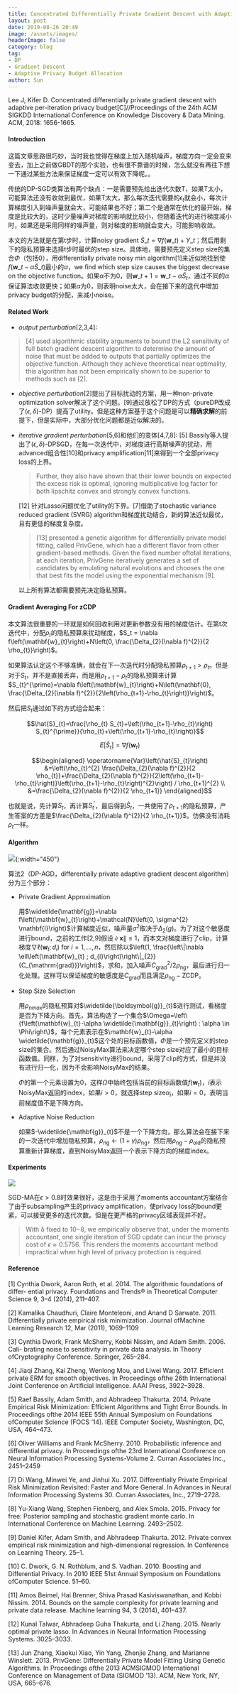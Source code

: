```yaml
---
title: Concentrated Differentially Private Gradient Descent with Adaptive per-Iteration Privacy Budget notes
layout: post
date: 2019-08-26 20:49
image: /assets/images/
headerImage: false
category: blog
tag:
- DP
- Gradient Descent
- Adaptive Privacy Budget Allocation
author: Sun
---
```


Lee J, Kifer D. Concentrated differentially private gradient descent with adaptive per-iteration privacy budget[C]//Proceedings of the 24th ACM SIGKDD International Conference on Knowledge Discovery & Data Mining. ACM, 2018: 1656-1665.



#### Introduction

这篇文章思路很巧妙，当时我也觉得在梯度上加入随机噪声，梯度方向一定会变来变去，加上之前做GBDT的那个实验，也有很不靠谱的时候，怎么就没有再往下想一下通过某些方法来保证梯度一定可以有效下降呢。。

传统的DP-SGD类算法有两个缺点：一是需要预先给出迭代次数T，如果T太小，可能算法还没有收敛到最优，如果T太大，那么每次迭代需要的$\epsilon_t$就会小，每次计算梯度引入到噪声量就会大，可能结果也不好；第二个是通常在优化的最开始，梯度是比较大的，这时少量噪声对梯度的影响就比较小，但随着迭代的进行梯度减小时，如果还是采用同样的噪声量，则对梯度的影响就会变大，可能影响收敛。

本文的方法就是在第t步时，计算noisy gradient $\tilde{S}\_{t}=\nabla f\left(\mathbf{w}\_{t}\right)+Y\_{t}$；然后用剩下的隐私预算来选择t步时最优的step size。具体地，需要预先定义step size的集合$\Phi$（包括0），用differentially private noisy min algorithm[1]来近似地找到使$f\left(\mathbf{w}\_{t}-\alpha \tilde{S}\_{t}\right)$最小的$\alpha$，we find which step size causes the biggest decrease on the objective function。如果$\alpha$不为0，则$\mathbf{w}\_{t+1}=\mathbf{w}\_{t}-\alpha \tilde{S}_{t}$，通过不同的$\alpha$保证算法收敛更快；如果$\alpha$为0，则表明noise太大，会在接下来的迭代中增加privacy budget的分配，来减小noise。

#### Related Work

* *output perturbation*[2,3,4]: 

> [4] used algorithmic stability arguments to bound the L2 sensitivity of full batch gradient descent algorithm to determine the amount of noise that must be added to outputs that partially optimizes the objective function. Although they achieve theoretical near optimality, this algorithm has not been empirically shown to be superior to methods such as [2].

* *objective perturbation*[2]提出了目标扰动的方案，用一种non-private optimization solver解决了这个问题。[9]通过放松了DP的方式（pureDP改成了$(\epsilon,\delta)$-DP）提高了utility。但是这种方案基于这个问题是可以**精确求解**的前提下，但是实际中，大部分优化问题都是近似解决的。

* *iterative gradient perturbation*[5,6]和他们的变体[4,7,8]: [5] Bassily等人提出了$(\epsilon,\delta)$-DPSGD，在每一次迭代中，对梯度进行高斯噪声的扰动，用advanced组合性[10]和privacy amplification[11]来得到一个全部privacy loss的上界。

  > Further, they also have shown that their lower bounds on expected the excess risk is optimal, ignoring multiplicative log factor for both lipschitz convex and strongly convex functions.
  
  [12] 针对Lasso问题优化了utility的下界。[7]借助了stochastic variance reduced gradient (SVRG) algorithm和梯度扰动结合，新的算法近似最优，且有更低的梯度复杂度。
  
  > [13] presented a genetic algorithm for differentially private model fitting, called PrivGene, which has a different flavor from other gradient-based methods. Given the fixed number oftotal iterations, at each iteration, PrivGene iteratively generates a set of candidates by emulating natural evolutions and chooses the one that best fits the model using the exponential mechanism [9].
  
  以上所有算法都需要预先决定隐私预算。
  
  

#### Gradient Averaging For zCDP

本文算法很重要的一环就是如何回收利用对更新参数没有用的梯度估计。在第t次迭代中，分配$\rho_t$的隐私预算来扰动梯度，$S_t = \nabla f\left(\mathbf{w}_{t}\right)+N\left(0, \frac{\Delta_{2}(\nabla f)^{2}}{2 \rho_{t}}\right)$。

如果算法认定这个不够准确，就会在下一次迭代时分配隐私预算$\rho_{t+1}>\rho_{t}$。但是对于$S_t$，并不是直接丢弃，而是用$\rho_{t+1}-\rho_{t}$的隐私预算来计算 $S_{t}^{\prime}=\nabla f\left(\mathbf{w}_{t}\right)+N\left(\mathbf{0}, \frac{\Delta_{2}(\nabla f)^{2}}{2\left(\rho_{t+1}-\rho_{t}\right)}\right)$。

然后把$S_t$通过如下的方式组合起来：

$$\hat{S}_{t}=\frac{\rho_{t} S_{t}+\left(\rho_{t+1}-\rho_{t}\right) S_{t}^{\prime}}{\rho_{t}+\left(\rho_{t+1}-\rho_{t}\right)}$$

$$E\left[\hat{S}_{t}\right]=\nabla f\left(\mathbf{w}_{t}\right)$$

$$\begin{aligned} \operatorname{Var}\left(\hat{S}_{t}\right) &=\left(\rho_{t}^{2} \frac{\Delta_{2}(\nabla f)^{2}}{2 \rho_{t}}+\frac{\Delta_{2}(\nabla f)^{2}}{2\left(\rho_{t+1}-\rho_{t}\right)}\left(\rho_{t+1}-\rho_{t}\right)^{2}\right) / \rho_{t+1}^{2} \\ &=\frac{\Delta_{2}(\nabla f)^{2}}{2 \rho_{t+1}} \end{aligned}$$

也就是说，先计算$S_t$，再计算$S_{t}^{\prime}$，最后得到$\hat{S}_{t}$，一共使用了$\rho_{t+1}$的隐私预算，产生答案的方差是$\frac{\Delta_{2}(\nabla f)^{2}}{2 \rho_{t+1}}$。仿佛没有消耗$\rho_t$一样。

#### Algorithm

![](/assets/images/2019-08-26-CDPGD/image-20190828090654933.png){:width="450"}

算法2（DP-AGD，differentially private adaptive gradient descent algorithm）分为三个部分：

* Private Gradient Approximation

  用$\widetilde{\mathbf{g}}=\nabla f\left(\mathbf{w}_{t}\right)+\mathcal{N}\left(0, \sigma^{2} \mathbf{I}\right)$计算梯度近似，噪声量$\sigma^2$取决于$\Delta_2(g)$。为了对这个敏感度进行bound，之前的工作[2,9]假设$\|\mathbf{x}\| \leq 1$，而本文对梯度进行了clip，计算梯度$\nabla \ell\left(\mathbf{w}_{t} ; d_{i}\right)$ for $i=1, \ldots, n$，然后除以$\left(1, \frac{\left\|\nabla \ell\left(\mathbf{w}_{t} ; d_{i}\right)\right\|_{2}}{C_{\mathrm{grad}}}\right)$，求和，加入噪声$C_{\mathrm{grad}}^{2} / 2 \rho_{\mathrm{ng}}$，最后进行归一化处理。这样可以保证梯度的敏感度是$C_{\mathrm{grad}}$而且满足$\rho_{\mathrm{ng}}-\mathrm{ZCDP}$。

* Step Size Selection

  用$\rho_{nmax}$的隐私预算对$\widetilde{\boldsymbol{g}}_{t}$进行测试，看梯度是否为下降方向。首先，算法构造了一个集合$\Omega=\left\{f\left(\mathbf{w}_{t}-\alpha \widetilde{\mathbf{g}}_{t}\right) : \alpha \in \Phi\right\}$，每个元素表示在$\mathbf{w}_{t}-\alpha \widetilde{\mathbf{g}}_{t}$这个处的目标函数值，$\Phi$是一个预先定义的step size的集合。然后通过NoisyMax算法来决定哪个step size对应了最小的目标函数值。同样，为了对sensitivity进行bound，采用了clip的方式，但是并没有进行归一化，因为不会影响NoisyMax的结果。

  $\Phi$的第一个元素设置为0，这样$\Omega$中始终包括当前的目标函数值$f\left(\mathbf{w}_{t}\right)$，$i$表示NoisyMax返回的index，如果$i>0$，就选择step size$\alpha_i$，如果$i=0$，表明当前梯度值不是下降方向。

* Adaptive Noise Reduction

  如果$-\widetilde{\mathbf{g}}_{t}$不是一个下降方向，那么算法会在接下来的一次迭代中增加隐私预算，$\rho_{\mathrm{ng}} \leftarrow(1+\gamma) \rho_{\mathrm{ng}}$，然后用$\rho_{\mathrm{ng}}-\rho_{\mathrm{old}}$的隐私预算重新计算梯度，直到NoisyMax返回一个表示下降方向的梯度index。


#### Experiments

![](/assets/images/2019-08-26-CDPGD/image-20190828134358442.png)

SGD-MA在$\epsilon>0.8$时效果很好，这是由于采用了moments accountant方案结合了由于subsampling产生的privacy amplification，使privacy loss的bound更紧，可以接受更多的迭代次数。但是在更严格的privacy区域表现并不好。

> With δ fixed to 10−8, we empirically observe that, under the moments accountant, one single iteration of SGD update can incur the privacy cost of $\epsilon \approx 0.5756$. This renders the moments accountant method impractical when high level of privacy protection is required.

#### Reference

[1] Cynthia Dwork, Aaron Roth, et al. 2014. The algorithmic foundations of differ- ential privacy. Foundations and Trends® in Theoretical Computer Science 9, 3–4 (2014), 211–407.

[2] Kamalika Chaudhuri, Claire Monteleoni, and Anand D Sarwate. 2011. Differentially private empirical risk minimization. Journal ofMachine Learning Research 12, Mar (2011), 1069–1109

[3] Cynthia Dwork, Frank McSherry, Kobbi Nissim, and Adam Smith. 2006. Cali- brating noise to sensitivity in private data analysis. In Theory ofCryptography Conference. Springer, 265–284.

[4] Jiaqi Zhang, Kai Zheng, Wenlong Mou, and Liwei Wang. 2017. Efficient private ERM for smooth objectives. In Proceedings ofthe 26th International Joint Conference on Artificial Intelligence. AAAI Press, 3922–3928.

[5] Raef Bassily, Adam Smith, and Abhradeep Thakurta. 2014. Private Empirical Risk Minimization: Efficient Algorithms and Tight Error Bounds. In Proceedings ofthe 2014 IEEE 55th Annual Symposium on Foundations ofComputer Science (FOCS ’14). IEEE Computer Society, Washington, DC, USA, 464–473.

[6] Oliver Williams and Frank McSherry. 2010. Probabilistic inference and differential privacy. In Proceedings ofthe 23rd International Conference on Neural Information Processing Systems-Volume 2. Curran Associates Inc., 2451–2459

[7] Di Wang, Minwei Ye, and Jinhui Xu. 2017. Differentially Private Empirical Risk Minimization Revisited: Faster and More General. In Advances in Neural
Information Processing Systems 30. Curran Associates, Inc., 2719–2728.

[8] Yu-Xiang Wang, Stephen Fienberg, and Alex Smola. 2015. Privacy for free: Posterior sampling and stochastic gradient monte carlo. In International Conference on Machine Learning. 2493–2502.

[9] Daniel Kifer, Adam Smith, and Abhradeep Thakurta. 2012. Private convex empirical risk minimization and high-dimensional regression. In Conference on Learning Theory. 25–1.

[10] C. Dwork, G. N. Rothblum, and S. Vadhan. 2010. Boosting and Differential Privacy. In 2010 IEEE 51st Annual Symposium on Foundations ofComputer Science. 51–60.

[11] Amos Beimel, Hai Brenner, Shiva Prasad Kasiviswanathan, and Kobbi Nissim. 2014. Bounds on the sample complexity for private learning and private data release. Machine learning 94, 3 (2014), 401–437.

[12] Kunal Talwar, Abhradeep Guha Thakurta, and Li Zhang. 2015. Nearly optimal private lasso. In Advances in Neural Information Processing Systems. 3025–3033.

[13] Jun Zhang, Xiaokui Xiao, Yin Yang, Zhenjie Zhang, and Marianne Winslett. 2013. PrivGene: Differentially Private Model Fitting Using Genetic Algorithms. In Proceedings ofthe 2013 ACMSIGMOD International Conference on Management of Data (SIGMOD ’13). ACM, New York, NY, USA, 665–676.